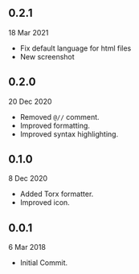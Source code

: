 ## 0.2.1

18 Mar 2021

- Fix default language for html files
- New screenshot

## 0.2.0

20 Dec 2020

- Removed `@//` comment.
- Improved formatting.
- Improved syntax highlighting.

## 0.1.0

8 Dec 2020

- Added Torx formatter.
- Improved icon.

## 0.0.1

6 Mar 2018

- Initial Commit.